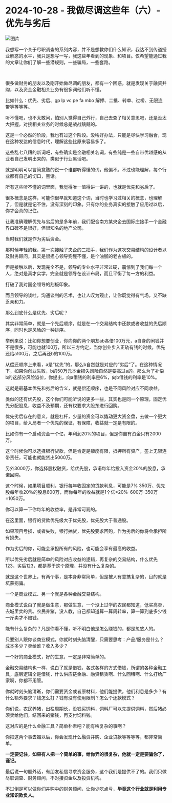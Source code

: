 # 2024-10-28 - 我做尽调这些年（六）-优先与劣后

![图片](https://mmbiz.qpic.cn/mmbiz_jpg/JTrAVGgvYRFMW6ST47BSWTsRdwSGkHj92bLqX30JLXyp1ekPl6oUlEnFh9Yjs1ypU9EFP3nouiamiaTP9RSickHfw/640?wx_fmt=jpeg&from=appmsg&tp=webp&wxfrom=5&wx_lazy=1)

我想写一个关于尽职调查的系列内容，并不是想教你们什么知识，我达不到传道授业解惑的水平，我只是想写一写，我这些年看到的现象、和项目。仅希望能通过我的文章让你们了解一些潜规则，一些骗局，一些套路。

 

很多做财务的朋友以及刚开始做尽调的朋友，都有一个困惑，就是发现关于融资并购，以及资金金融相关业务有很多词他们听不懂。

比如什么：优先、劣后、gp lp vc pe fa mbo 解押、二抵、转单、过桥、无限连带等等等等。

听不懂吧，也不太敢问，怕别人觉得自己外行，自己去查了相关意思吧，还是没太大把握，对接相关业务的时候总是战战兢兢的。

这是一个必然的阶段，我也有过这个阶段。没啥好办法，只能是尽快学习融合，现在这种发达的信息时代，理解这些比原来容易多了。

这些乱七八糟的新词吧，有些确实是金融相关名词，有些纯是一些自带优越感的从业者自己发明出来的，类似于行业黑话吧。

就是明明可以言简意赅的说一个谁都听得懂的词，他偏不。不过也能理解，每个行业都有自己的切口，黑话。

所有这些听不懂的词里面，我觉得唯一值得讲一讲的，也就是优先和劣后了。

很多概念是这样，可能你很早就知道这个词，当时也学习过相关的概念，也理解了，但是就是记不住，没有深刻的印象。只有你的业务真实的接触了应用过以后，你才会真的记住。

让我准确理解优先与劣后的是多年前，我们配合南方某央企去国际庄接手一个金融界口碑不是很好，但很知名的地产公司。

当时我们就是作为劣后资金。

那时候年轻的我，第一次接触了央企的二把手，我们作为这次交易结构的设计者以及财务顾问，其实是很担心领导狗屁不懂，是个油腻的老古板的。

但是接触以后，发现完全不是，领导的专业水平非常过硬，震惊到了我们每一个人，绝对是真才实学，完全就是领导在设计布局，而且平衡了每一方的利益。

打破了我对国企领导的刻板印象。

而且领导的谈吐，沟通谈判的艺术，也让人叹为观止，让你既觉得有气场，又不缺乏亲和力。

那么到底什么是优先、劣后呢？

其实非常简单，就是一个先后顺序，就是在一个交易结构中还款或者收益的先后顺序，同时也是风险的一种排序。

举例来说：比如你想要创业，你向你的两个朋友ab各借100万元，a自身的闲钱并不是很多，可能也就100万，所以三方约定，当你创业步入正轨有钱的时候，优先还给a100万，之后再还b的100万。

从偿还顺序上来看，a是“优先”的，那么b自然就是对应的“劣后”了。在这种情况下，如果你创业失败，b的50万元本金损失风险自然是要高过a的。那么为了补偿b的这部分风险溢价，你提出，向a借钱的利率是6%，向b借钱的利率是10%。

这就是最基本优先和劣后的含义，就是偿还顺序，也是不同风险对应不同收益。

类似的还有优先股，这个你们可能听说的更多一些，其实也是同一个原理，固定优先分配股息，收益不及预期，还有权要求大股东进行回购。

优先劣后存在的意义，就是杠杆，少量的资金可以撬动更大资金盘，去做一个更大的项目，给入局者一个优先的保证，有保障，收益就一定是有限的。

比如你有一个启动资金一个亿，年利润20%的项目，但是你自有资金只有2000万。

这个时候你可以选择银行贷款，但是肯定是额度有限，抵押所有资产，签上无限连带责任，可能也就能贷出5000万。

另外3000万，你选择股权融资，给优先股，承诺每年给投入资金20%的股息，承诺回购。

这个时候，如果项目顺利，银行每年收固定的贷款利息，可能是7% 350万、优先股每年收20%的股息600万，而你每年的收益就是1个亿\*20%-600万-350万=1050万。

你可以算一下你每年的收益率，是非常可观的。 

在这里面，银行的贷款优先级大于优先股，优先股大于普通股。

如果项目亏损，或者失败，银行抽贷，优先股要求回购，作为劣后的你将会承担所有损失。

作为劣后的你，可能会承担所有的风险，也可能会享有最高的收益。

所以优先劣后就是简单的风险对应收益的逻辑，再复杂的交易结构，什么优先123，劣后123，都是基于这个原理，并没有什么复杂的。

就是这个世界上，有两个事，是本身非常简单，但是被人有意搞复杂的，目的就是坑蒙拐骗。

一个是商业模式、另一个就是各种金融交易结构。

商业模式说白了就是做生意，那做生意，一个没上过学的农民都知道，低买高卖，去城里卖的贵。农民养猪，没人教，自己都知道算一算周转率，算一算到底多少钱一斤卖才不赔钱。

能有什么复杂的？凡是你看不懂，听不明白他是怎么赚钱的，都是忽悠人的。

只要别人跟你谈商业模式，你就时刻头脑清醒，只需要思考：产品/服务是什么？成本多少？卖给谁？收入多少？

一个好的商业模式，好的生意，一定是非常简单的。

金融交易结构也一样，说白了就是借钱，各式各样的方式借钱，所谓的各种金融工具，底层逻辑全是借钱，什么供应链金融、融资租赁啊、什么回租啊、什么打给厂家啊，你都不用管。

你就时刻头脑清晰，你们需要资金或者原材料，他们能提供，他们利息是多少？有什么额外要求？钱怎么打？钱有没有使用限制？怎么个还款模式？

你们说，农民养猪，出栏周期长，没钱买饲料，饲料厂可以先提供饲料，然后猪必须卖给他们，结回来的猪钱，再支付饲料钱。

这对应的是什么金融工具？简单朴素吧？能有啥复杂的事啊？

你把这两个事去媚以后，你会发现什么融资并购、企业贷款等等等等，都非常简单。

**一定要记住，如果有人把一个简单的事，给你弄的很复杂，他就一定是要骗你了，谨记。**

最后说一句题外话，有朋友私信寻求资金服务，这个我们是提供不了的。我们只做尽职调查、财务顾问，不对接资金以及投资机构。

不过倒是可以做你们并购中的财务顾问，让你少吃点亏，**毕竟这个行业就是利用专业知识欺负人。**